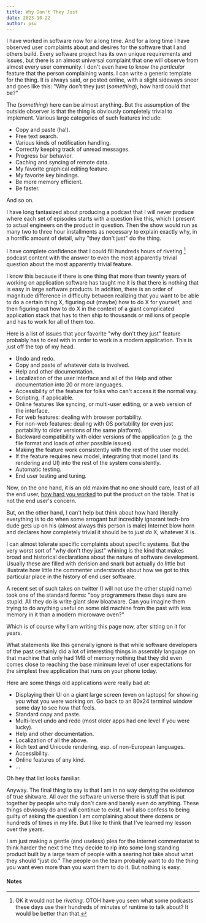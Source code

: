 ```yaml
---
title: Why Don't They Just
date: 2023-10-22
author: psu
---
```


I have worked in software now for a long time. And for a long time I have observed user
complaints about and desires for the software that I and others build. Every software
project has its own unique requirements and issues, but there is an almost universal
complaint that one will observe from almost every user community. I don't even have to
know the _particular_ feature that the person complaining wants. I can write a generic
template for the thing. It is always said, or posted online, with a slight sideways sneer
and goes like this: "Why don't they just (_something_), how hard could that be?"

The (_something_) here can be almost anything. But the assumption of the outside observer
is that the thing is obviously completely trivial to implement. Various large categories
of such features include:

- Copy and paste (ha!).
- Free text search.
- Various kinds of notification handling.
- Correctly keeping track of unread messages.
- Progress bar behavior.
- Caching and syncing of remote data.
- My favorite graphical editing feature.
- My favorite key bindings.
- Be more memory efficient.
- Be faster.

And so on.

I have long fantasized about producing a podcast that I will never produce where each set
of episodes starts with a question like this, which I present to actual engineers on the
product in question. Then the show would run as many two to three hour installments as
necessary to explain exactly why, in a horrific amount of detail, why "they don't just" do
the thing.

I have complete confidence that I could fill hundreds hours of riveting [^1] podcast content with the
answer to even the most apparently trivial question about the most apparently trivial
feature.

I know this because if there is one thing that more than twenty years of working on
application software has taught me it is that there is nothing that is easy in large
software products. In addition, there is an order of magnitude difference in difficulty
between realizing that you want to be able to do a certain thing X, figuring out (maybe)
how to do X for yourself, and then figuring out how to do X in the context of a giant
complicated application stack that has to then ship to thousands or millions of people and
has to work for all of them too.

Here is a list of issues that your favorite "why don't they just" feature probably has to
deal with in order to work in a modern application. This is just off the top of my head.

- Undo and redo.
- Copy and paste of whatever data is involved.
- Help and other documentation.
- Localization of the user interface and all of the Help and other documentation into 20
  or more languages.
- Accessibility of the feature for folks who can't access it the normal way.
- Scripting, if applicable.
- Online features like syncing, or multi-user editing, or a web version of the
  interface.
- For web features: dealing with browser portability.
- For non-web features: dealing with OS portability (or even just portability to older
  versions of the same platform).
- Backward compatibility with older versions of the application (e.g. the file format and
  loads of other possible issues).
- Making the feature work consistently with the rest of the user model.
- If the feature requires new model, integrating that model (and its rendering and UI)
  into the rest of the system consistently.
- Automatic testing.
- End user testing and tuning.

Now, on the one hand, it is an old maxim that no one should care, least of all the end
user, [how hard you
worked](https://theonlinephotographer.typepad.com/the_online_photographer/2011/05/no-one-cares-how-hard-you-worked.html)
to put the product on the table. That is not the end user's concern.

But, on the other hand, I can't help but think about how hard literally everything is to
do when some arrogant but incredibly ignorant tech-bro dude gets up on his (almost always this person is
male) Internet blow horn and declares how completely trivial it should be to _just do_ X,
whatever X is.

I can almost tolerate specific complaints about specific systems. But the very worst sort
of "why don't they just" whining is the kind that makes broad and historical declarations
about the nature of software development. Usually these are filled with derision and snark but
actually do little but illustrate how little the commenter understands about how we got to
this particular place in the history of end user software.

A recent set of such takes on twitter (I will not use the other stupid name) took one of
the standard forms: "boy programmers these days sure are stupid. All they do is write
giant slow bloatware. Can you imagine them trying to do anything useful on some old
machine from the past with less memory in it than a modern microwave oven?"

Which is of course why I am writing this page now, after sitting on it for years.

What statements like this generally ignore is that while software developers of the past
certainly did a lot of interesting things in assembly language on that machine that only
had 1MB of memory nothing that they did even comes close to reaching the base minimum
level of user expectations for the simplest free application that runs on your phone
today. 

Here are some things old applications were really bad at:

- Displaying their UI on a giant large screen (even on laptops) for showing you what you
  were working on. Go back to an 80x24 terminal window some day to see how that feels.
- Standard copy and paste.
- Multi-level undo and redo (most older apps had one level if you were lucky).
- Help and other documentation.
- Localization of all the above.
- Rich text and Unicode rendering, esp. of non-European languages.
- Accessibility.
- Online features of any kind.
- ...

Oh hey that list looks familiar.

Anyway. The final thing to say is that I am in no way denying the existence of true
shitware. All over the software universe there is stuff that is put together by people who
truly don't care and barely even do anything. These things obviously do and will continue
to exist. I will also confess to being guilty of asking the question I am complaining
about there dozens or hundreds of times in my life. But I like to think that I've learned
my lesson over the years.

I am just making a gentle (and useless) plea for the Internet commentariat to think
harder the next time they decide to rip into some long standing product built by a large
team of people with a searing hot take about what they should "just do." The people on the
team probably want to do the thing you want even more than you want them to do it. But
nothing is easy.

#### Notes

[^1]: OK it would not be _riveting_. OTOH have you seen what some podcasts these days use
    their hundreds of minutes of runtime to talk about? It would be better than that.

